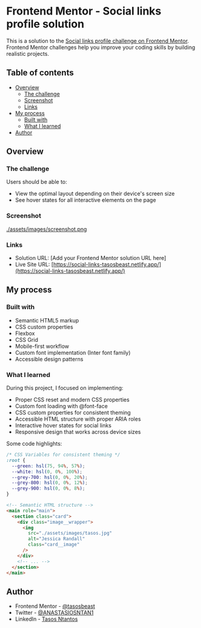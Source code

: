 # Frontend Mentor - Social links profile solution

This is a solution to the [Social links profile challenge on Frontend Mentor](https://www.frontendmentor.io/challenges/social-links-profile-UG32l9m6dQ). Frontend Mentor challenges help you improve your coding skills by building realistic projects.

## Table of contents

- [Overview](#overview)
  - [The challenge](#the-challenge)
  - [Screenshot](#screenshot)
  - [Links](#links)
- [My process](#my-process)
  - [Built with](#built-with)
  - [What I learned](#what-i-learned)
- [Author](#author)

## Overview

### The challenge

Users should be able to:

- View the optimal layout depending on their device's screen size
- See hover states for all interactive elements on the page

### Screenshot

[./assets/images/screenshot.png](./assets/images/screenshot.png)

### Links

- Solution URL: [Add your Frontend Mentor solution URL here]
- Live Site URL: [https://social-links-tasosbeast.netlify.app/](https://social-links-tasosbeast.netlify.app/)

## My process

### Built with

- Semantic HTML5 markup
- CSS custom properties
- Flexbox
- CSS Grid
- Mobile-first workflow
- Custom font implementation (Inter font family)
- Accessible design patterns

### What I learned

During this project, I focused on implementing:

- Proper CSS reset and modern CSS properties
- Custom font loading with @font-face
- CSS custom properties for consistent theming
- Accessible HTML structure with proper ARIA roles
- Interactive hover states for social links
- Responsive design that works across device sizes

Some code highlights:

```css
/* CSS Variables for consistent theming */
:root {
  --green: hsl(75, 94%, 57%);
  --white: hsl(0, 0%, 100%);
  --grey-700: hsl(0, 0%, 20%);
  --grey-800: hsl(0, 0%, 12%);
  --grey-900: hsl(0, 0%, 8%);
}
```

```html
<!-- Semantic HTML structure -->
<main role="main">
  <section class="card">
    <div class="image__wrapper">
      <img
        src="./assets/images/tasos.jpg"
        alt="Jessica Randall"
        class="card__image"
      />
    </div>
    <!-- ... -->
  </section>
</main>
```

## Author

- Frontend Mentor - [@tasosbeast](https://www.frontendmentor.io/profile/tasosbeast)
- Twitter - [@ANASTASIOSNTAN1](https://x.com/ANASTASIOSNTAN1)
- LinkedIn - [Tasos Ntantos](https://www.linkedin.com/in/tasos-ntantos-735b07100/)
